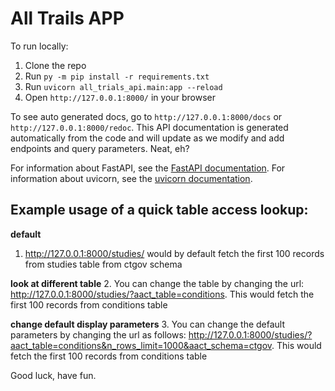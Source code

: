 # All Trails APP

To run locally:

1. Clone the repo
2. Run `py -m pip install -r requirements.txt`
3. Run `uvicorn all_trials_api.main:app --reload`
4. Open `http://127.0.0.1:8000/` in your browser

To see auto generated docs, go to `http://127.0.0.1:8000/docs` or `http://127.0.0.1:8000/redoc`.
This API documentation is generated automatically from the code and will update as we modify and add endpoints and query parameters. Neat, eh?

For information about FastAPI, see the [FastAPI documentation](https://fastapi.tiangolo.com/).
For information about uvicorn, see the [uvicorn documentation](https://www.uvicorn.org/).


## Example usage of a quick table access lookup:

**default**

1. http://127.0.0.1:8000/studies/ 
would by default fetch the first 100 records from studies table from ctgov schema

**look at different table**
2. You can change the table by changing the url:
http://127.0.0.1:8000/studies/?aact_table=conditions. This would fetch the first 100 records from conditions table

**change default display parameters**
3. You can change the default parameters by changing the url as follows:
http://127.0.0.1:8000/studies/?aact_table=conditions&n_rows_limit=1000&aact_schema=ctgov. This would fetch the first 100 records from conditions table

Good luck, have fun.
